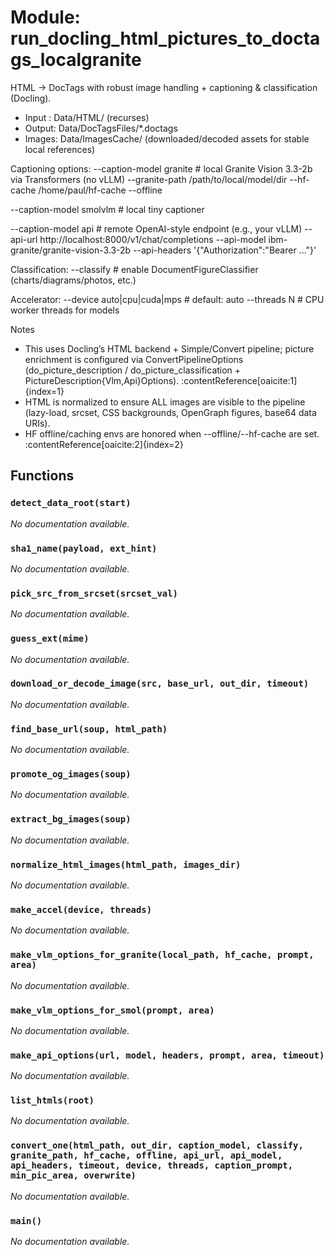 # Module: run_docling_html_pictures_to_doctags_localgranite

HTML → DocTags with robust image handling + captioning & classification (Docling).

- Input :  Data/HTML/        (recurses)
- Output:  Data/DocTagsFiles/*.doctags
- Images:  Data/ImagesCache/ (downloaded/decoded assets for stable local references)

Captioning options:
  --caption-model granite     # local Granite Vision 3.3-2b via Transformers (no vLLM)
  --granite-path /path/to/local/model/dir
  --hf-cache /home/paul/hf-cache  --offline

  --caption-model smolvlm     # local tiny captioner

  --caption-model api         # remote OpenAI-style endpoint (e.g., your vLLM)
  --api-url http://localhost:8000/v1/chat/completions --api-model ibm-granite/granite-vision-3.3-2b
  --api-headers '{"Authorization":"Bearer ..."}'

Classification:
  --classify                  # enable DocumentFigureClassifier (charts/diagrams/photos, etc.)

Accelerator:
  --device auto|cpu|cuda|mps  # default: auto
  --threads N                 # CPU worker threads for models

Notes
- This uses Docling’s HTML backend + Simple/Convert pipeline; picture enrichment is configured
  via ConvertPipelineOptions (do_picture_description / do_picture_classification +
  PictureDescription{Vlm,Api}Options). :contentReference[oaicite:1]{index=1}
- HTML is normalized to ensure ALL images are visible to the pipeline (lazy-load, srcset,
  CSS backgrounds, OpenGraph figures, base64 data URIs).
- HF offline/caching envs are honored when --offline/--hf-cache are set. :contentReference[oaicite:2]{index=2}

## Functions

### `detect_data_root(start)`

*No documentation available.*

### `sha1_name(payload, ext_hint)`

*No documentation available.*

### `pick_src_from_srcset(srcset_val)`

*No documentation available.*

### `guess_ext(mime)`

*No documentation available.*

### `download_or_decode_image(src, base_url, out_dir, timeout)`

*No documentation available.*

### `find_base_url(soup, html_path)`

*No documentation available.*

### `promote_og_images(soup)`

*No documentation available.*

### `extract_bg_images(soup)`

*No documentation available.*

### `normalize_html_images(html_path, images_dir)`

*No documentation available.*

### `make_accel(device, threads)`

*No documentation available.*

### `make_vlm_options_for_granite(local_path, hf_cache, prompt, area)`

*No documentation available.*

### `make_vlm_options_for_smol(prompt, area)`

*No documentation available.*

### `make_api_options(url, model, headers, prompt, area, timeout)`

*No documentation available.*

### `list_htmls(root)`

*No documentation available.*

### `convert_one(html_path, out_dir, caption_model, classify, granite_path, hf_cache, offline, api_url, api_model, api_headers, timeout, device, threads, caption_prompt, min_pic_area, overwrite)`

*No documentation available.*

### `main()`

*No documentation available.*
